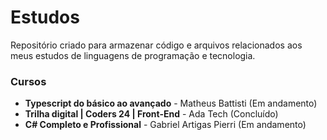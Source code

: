 # Estudos

Repositório criado para armazenar código e arquivos relacionados aos meus estudos de linguagens de programação e tecnologia.

### Cursos

- **Typescript do básico ao avançado** - Matheus Battisti (Em andamento)
- **Trilha digital | Coders 24 | Front-End** - Ada Tech (Concluído)
- **C# Completo e Profissional** - Gabriel Artigas Pierri (Em andamento)
